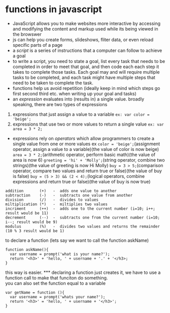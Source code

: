 # functions in javascript
- JavaScript allows you to make websites more interactive by accessing and modifying the content and markup used while
its being viewed in the browswer
- js can help you create forms, slideshows, fliter data, or even reload specific parts of a page 
- a *script* is a series of instructions that a computer can follow to achieve a goal
- to write a script, you need to state a goal, list every task that needs to be completed in order to meet that goal, and then
code each each step it takes to complete those tasks.  Each goal may and will require multiple tasks to be completed, and each
task might have multiple steps that need to be taken to complete the task.
- functions help us avoid repetition
(ideally keep in mind which steps go first second third etc. when writing up your goal and tasks)
- an *expression* evaluates into (results in) a single value. broadly speaking, there are two types of expressions
1. expressions that just assign a value to a variable `ex: var color = 'beige';`
1. expressions that use two or more values to return a single value `ex: var area = 3 * 2;`
- expressions rely on *operators* which allow programmers to create a single value from one or more values ex `color = 'beige';`(assignment operator, assign a value to a variable)(the value of color is now beige) `area = 3 * 2;`(arithmetic operator, perform basic math)(the value of area is now 6) `greeting = 'hi' + 'Molly';`(string operator, combine two strings)(the value of greeting is now Hi Molly) `buy = 3 > 5;`(comparison operator, compare two values and return true or false)(the value of buy is false) `buy = (5 > 3) && (2 < 4);`(logical operators, combine expressions and return true or false)(the value of buy is now true)
```
addition       (+)   -  adds one value to another
subtraction    (-)   -  subtracts one value from another
division       (/)   -  divides to values
miltiplication (*)   -  miltiplies two values
incriment      (++)  -  adds one to the current number (i=10; i++; result would be 11)
decrement      (--)  -  subtracts one from the current number (i=10; i--; result would be 9)
modulus        (%)   -  divides two values and returns the remainder (10 % 3 result would be 1)
```
to declare a function (lets say we want to call the function askName)
```
function askName(){
  var username = prompt('what is your name?');
  return '<h3>' + 'hello, ' + username + '.' + '</h3>;
}
```
this way is easier.
   *** declaring a function just creates it, we have to use a function call to make that funciton do something.  
you can also set the function equal to a variable
```
var getName = function (){
  var username = prompt('whats your name?');
  return '<h3>' = 'hello, ' + username + '</h3>';
}
```
